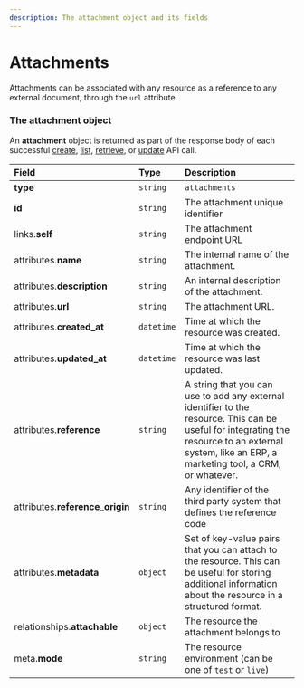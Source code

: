 ```yaml
---
description: The attachment object and its fields
---
```


# Attachments

Attachments can be associated with any resource as a reference to any external document, through the `url` attribute.


### The attachment object

An **attachment** object is returned as part of the response body of each successful
[create](https://docs.commercelayer.io/api/resources/attachments/create_attachment),
[list](https://docs.commercelayer.io/api/resources/attachments/list_attachments),
[retrieve](https://docs.commercelayer.io/api/resources/attachments/retrieve_attachment),
or [update](https://docs.commercelayer.io/api/resources/attachments/update_attachment) API call.

| Field | Type | Description |
| :--- | :--- | :--- |
| **type** | `string` | `attachments` |
| **id** | `string` | The attachment unique identifier |
| links.**self** | `string` | The attachment endpoint URL |
| attributes.**name** | `string` | The internal name of the attachment. |
| attributes.**description** | `string` | An internal description of the attachment. |
| attributes.**url** | `string` | The attachment URL. |
| attributes.**created_at** | `datetime` | Time at which the resource was created. |
| attributes.**updated_at** | `datetime` | Time at which the resource was last updated. |
| attributes.**reference** | `string` | A string that you can use to add any external identifier to the resource. This can be useful for integrating the resource to an external system, like an ERP, a marketing tool, a CRM, or whatever. |
| attributes.**reference_origin** | `string` | Any identifier of the third party system that defines the reference code |
| attributes.**metadata** | `object` | Set of key-value pairs that you can attach to the resource. This can be useful for storing additional information about the resource in a structured format. |
| relationships.**attachable** | `object` | The resource the attachment belongs to |
| meta.**mode** | `string` | The resource environment \(can be one of `test` or `live`\) |

